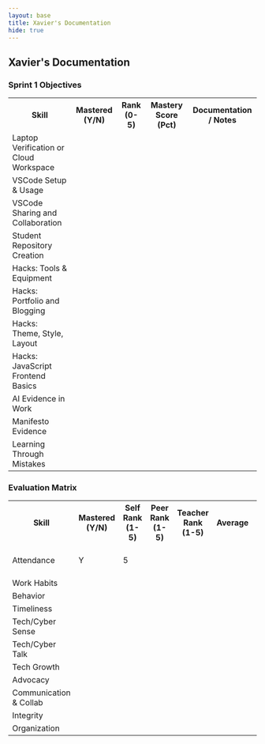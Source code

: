 ```yaml
---
layout: base
title: Xavier's Documentation
hide: true
---
```


## Xavier's Documentation

### Sprint 1 Objectives
<table>
    <tr>
        <th>Skill</th>
        <th>Mastered (Y/N)</th>
        <th>Rank (0-5)</th>
        <th>Mastery Score (Pct)</th>
        <th>Documentation / Notes</th>
    </tr>
    <tr>
        <td>Laptop Verification or Cloud Workspace</td>
        <td></td>
        <td></td>
        <td></td>
        <td></td>
    </tr>
    <tr>
        <td>VSCode Setup & Usage</td>
        <td></td>
        <td></td>
        <td></td>
        <td></td>
    </tr>
    <tr>
        <td>VSCode Sharing and Collaboration</td>
        <td></td>
        <td></td>
        <td></td>
        <td></td>
    </tr>
    <tr>
        <td>Student Repository Creation</td>
        <td></td>
        <td></td>
        <td></td>
        <td></td>
    </tr>
    <tr>
        <td>Hacks: Tools & Equipment</td>
        <td></td>
        <td></td>
        <td></td>
        <td></td>
    </tr>
    <tr>
        <td>Hacks: Portfolio and Blogging</td>
        <td></td>
        <td></td>
        <td></td>
        <td></td>
    </tr>
    <tr>
        <td>Hacks: Theme, Style, Layout</td>
        <td></td>
        <td></td>
        <td></td>
        <td></td>
    </tr>
    <tr>
        <td>Hacks: JavaScript Frontend Basics</td>
        <td></td>
        <td></td>
        <td></td>
        <td></td>
    </tr>
    <tr>
        <td>AI Evidence in Work</td>
        <td></td>
        <td></td>
        <td></td>
        <td></td>
    </tr>
    <tr>
        <td>Manifesto Evidence</td>
        <td></td>
        <td></td>
        <td></td>
        <td></td>
    </tr>
    <tr>
        <td>Learning Through Mistakes</td>
        <td></td>
        <td></td>
        <td></td>
        <td></td>
    </tr>
</table>

### Evaluation Matrix
<table>
    <tr>
        <th>Skill</th>
        <th>Mastered (Y/N)</th>
        <th>Self Rank (1-5)</th>
        <th>Peer Rank (1-5)</th>
        <th>Teacher Rank (1-5)</th>
        <th>Average</th>
        <th>Notes/Evidence</th>       
    </tr>
    <tr>
        <td>Attendance</td>
        <td>Y</td>
        <td>5</td>
        <td></td>
        <td></td>
        <td></td>
        <td>I've made it to class every single day.</td>
    </tr>
    <tr>
        <td>Work Habits</td>
        <td></td>
        <td></td>
        <td></td>
        <td></td>
        <td></td>
        <td></td>
    </tr>
    <tr>
        <td>Behavior</td>
        <td></td>
        <td></td>
        <td></td>
        <td></td>
        <td></td>
        <td></td>
    </tr>
    <tr>
        <td>Timeliness</td>
        <td></td>
        <td></td>
        <td></td>
        <td></td>
        <td></td>
        <td></td>
    </tr>
    <tr>
        <td>Tech/Cyber Sense</td>
        <td></td>
        <td></td>
        <td></td>
        <td></td>
        <td></td>
        <td></td>
    </tr>
    <tr>
        <td>Tech/Cyber Talk</td>
        <td></td>
        <td></td>
        <td></td>
        <td></td>
        <td></td>
        <td></td>
    </tr>
    <tr>
        <td>Tech Growth</td>
        <td></td>
        <td></td>
        <td></td>
        <td></td>
        <td></td>
        <td></td>
    </tr>
    <tr>
        <td>Advocacy</td>
        <td></td>
        <td></td>
        <td></td>
        <td></td>
        <td></td>
        <td></td>
    </tr>
    <tr>
        <td>Communication & Collab</td>
        <td></td>
        <td></td>
        <td></td>
        <td></td>
        <td></td>
        <td></td>
    </tr>
    <tr>
        <td>Integrity</td>
        <td></td>
        <td></td>
        <td></td>
        <td></td>
        <td></td>
        <td></td>
    </tr>
    <tr>
        <td>Organization</td>
        <td></td>
        <td></td>
        <td></td>
        <td></td>
        <td></td>
        <td></td>
    </tr>
</table>